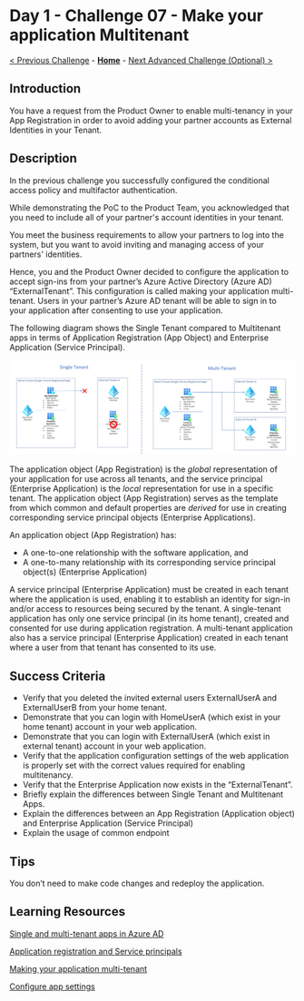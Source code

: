 # Day 1 - Challenge 07 - Make your application Multitenant

 [< Previous Challenge](./Challenge_D1_06.md) - **[Home](../README.md)** - [Next Advanced Challenge (Optional) >](./Challenge_D1_08.md)

## Introduction

You have a request from the Product Owner to enable multi-tenancy in your App Registration in order to avoid adding your partner accounts as External Identities in your Tenant.

## Description

In the previous challenge you successfully configured the conditional access policy and multifactor authentication.

While demonstrating the PoC to the Product Team, you acknowledged that you need to include all of your partner's account identities in your tenant.

You meet the business requirements to allow your partners to log into the system, but you want to avoid inviting and managing access of your partners' identities.

Hence, you and the Product Owner decided to configure the application to accept sign-ins from your partner’s Azure Active Directory (Azure AD) “ExternalTenant”.
This configuration is called making your application multi-tenant. Users in your partner’s Azure AD tenant will be able to sign in to your application after consenting to use your application.

The following diagram shows the Single Tenant compared to Multitenant apps in terms of Application Registration (App Object) and Enterprise Application (Service Principal).

![Multitenant App Diagram](../Resources/Images/B2BMultitenantDiagram.png)

The application object (App Registration) is the *global* representation of your application for use across all tenants, and the service principal (Enterprise Application) is the *local* representation for use in a specific tenant. The application object (App Registration) serves as the template from which common and default properties are *derived* for use in creating corresponding service principal objects (Enterprise Applications).

An application object (App Registration) has:

- A one-to-one relationship with the software application, and
- A one-to-many relationship with its corresponding service principal object(s) (Enterprise Application)

A service principal (Enterprise Application) must be created in each tenant where the application is used, enabling it to establish an identity for sign-in and/or access to resources being secured by the tenant. A single-tenant application has only one service principal (in its home tenant), created and consented for use during application registration. A multi-tenant application also has a service principal (Enterprise Application) created in each tenant where a user from that tenant has consented to its use.
## Success Criteria

- Verify that you deleted the invited external users ExternalUserA and ExternalUserB from your home tenant.
- Demonstrate that you can login with HomeUserA (which exist in your home tenant) account in your web application.
- Demonstrate that you can login with ExternalUserA (which exist in external tenant) account in your web application.
- Verify that the application configuration settings of the web application is properly set with the correct values required for enabling multitenancy.
- Verify that the Enterprise Application now exists in the “ExternalTenant”.
- Briefly explain the differences between Single Tenant and Multitenant Apps.
- Explain the differences between an App Registration (Application object) and Enterprise Application (Service Principal)
- Explain the usage of common endpoint

## Tips

You don’t need to make code changes and redeploy the application.

## Learning Resources

[Single and multi-tenant apps in Azure AD](https://docs.microsoft.com/en-us/azure/active-directory/develop/single-and-multi-tenant-apps)

[Application registration and Service principals](https://docs.microsoft.com/en-us/azure/active-directory/develop/app-objects-and-service-principals)

[Making your application multi-tenant](https://docs.microsoft.com/en-us/azure/active-directory/develop/howto-convert-app-to-be-multi-tenant)

[Configure app settings](https://learn.microsoft.com/en-us/azure/app-service/configure-common?tabs=portal#configure-app-settings)
